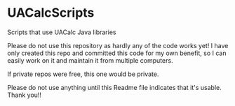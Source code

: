 UACalcScripts
=============

Scripts that use UACalc Java libraries

Please do not use this repository as hardly any of the code works yet!  I have only created this repo and committed this code for my own benefit, so I can easily work on it and maintain it from multiple computers.

If private repos were free, this one would be private.

Please do not use anything until this Readme file indicates that it's usable.  Thank you!!
